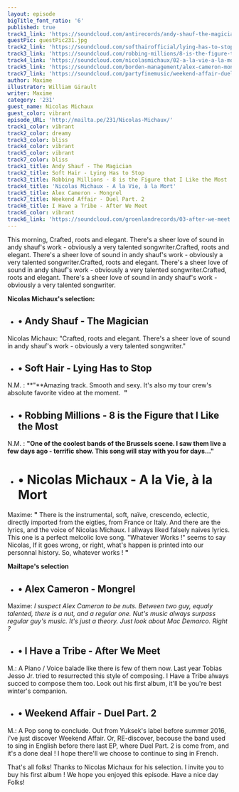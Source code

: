 ```yaml
---
layout: episode
bigTitle_font_ratio: '6'
published: true
track1_link: 'https://soundcloud.com/antirecords/andy-shauf-the-magician'
guestPic: guestPic231.jpg
track2_link: 'https://soundcloud.com/softhairofficial/lying-has-to-stop-single'
track3_link: 'https://soundcloud.com/robbing-millions/8-is-the-figure-that-i-like-the-most'
track4_link: 'https://soundcloud.com/nicolasmichaux/02-a-la-vie-a-la-mort'
track5_link: 'https://soundcloud.com/borden-management/alex-cameron-mongrel'
track7_link: 'https://soundcloud.com/partyfinemusic/weekend-affair-duel-part-2'
author: Maxime
illustrator: William Girault
writer: Maxime
category: '231'
guest_name: Nicolas Michaux
guest_color: vibrant
episode_URL: 'http://mailta.pe/231/Nicolas-Michaux/'
track1_color: vibrant
track2_color: dreamy
track3_color: bliss
track4_color: vibrant
track5_color: vibrant
track7_color: bliss
track1_title: Andy Shauf - The Magician
track2_title: Soft Hair - Lying Has to Stop
track3_title: Robbing Millions - 8 is the Figure that I Like the Most
track4_title: 'Nicolas Michaux - A la Vie, à la Mort'
track5_title: Alex Cameron - Mongrel
track7_title: Weekend Affair - Duel Part. 2
track6_title: I Have a Tribe - After We Meet
track6_color: vibrant
track6_link: 'https://soundcloud.com/groenlandrecords/03-after-we-meet'
---
```

<p id="introduction">This morning, Crafted, roots and elegant. There's a sheer love of sound in andy shauf's work - obviously a very talented songwriter.Crafted, roots and elegant. There's a sheer love of sound in andy shauf's work - obviously a very talented songwriter.Crafted, roots and elegant. There's a sheer love of sound in andy shauf's work - obviously a very talented songwriter.Crafted, roots and elegant. There's a sheer love of sound in andy shauf's work - obviously a very talented songwriter. </p>

**Nicolas Michaux's selection:** 
 
+ ## • **Andy Shauf - The Magician**
Nicolas Michaux: "Crafted, roots and elegant. There's a sheer love of sound in andy shauf's work - obviously a very talented songwriter."

+ ## • **Soft Hair - Lying Has to Stop**
N.M. : **"**Amazing track. Smooth and sexy. It's also my tour crew's absolute favorite video at the moment.  **"**

+ ## • **Robbing Millions - 8 is the Figure that I Like the Most**
N.M. : **"**One of the coolest bands of the Brussels scene. I saw them live a few days ago - terrific show. This song will stay with you for days...**"**


+ # • Nicolas Michaux - A la Vie, à la Mort
Maxime: **"** There is the instrumental, soft, naïve, crescendo, eclectic, directly imported from the eigties, from France or Italy. And there are the lyrics, and the voice of Nicolas Michaux. I allways liked falsely naives lyrics. This one is a perfect melcolic love song. "Whatever Works !" seems to say Nicolas, If it goes wrong, or right, what's happen is printed into our personnal history. So, whatever works ! **"**


**Mailtape's selection**
 
+ ## • **Alex Cameron - Mongrel**
Maxime: _I suspect Alex Cameron to be nuts. Between two guy, equaly talented, there is a nut, and a regular one. Nut's music always surpass regular guy's music. It's just a theory. Just look about Mac Demarco. Right ?_

+ ## • **I Have a Tribe - After We Meet**
M.: A Piano / Voice balade like there is few of them now. Last year Tobias Jesso Jr. tried to resurrected this style of composing. I Have a Tribe always succed to compose them too. Look out his first album, it'll be you're best winter's companion.

+ ## • **Weekend Affair - Duel Part. 2**
M.: A Pop song to conclude. Out from Yuksek's label before summer 2016, i've just discover Weekend Affair. Or, RE-discover, becouse the band used to sing in English before there last EP, where Duel Part. 2 is come from, and it's a done deal ! I hope there'll we choose to continue to sing in French. 

<p id="outroduction">That's all folks! Thanks to Nicolas Michaux for his selection. I invite you to buy his first album ! We hope you enjoyed this episode. Have a nice day Folks!</p>
